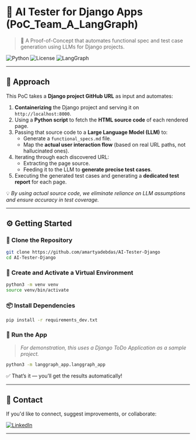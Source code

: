 # 🧪 AI Tester for Django Apps (PoC_Team_A_LangGraph)

> 🚀 A Proof-of-Concept that automates functional spec and test case generation using LLMs for Django projects.

![Python](https://img.shields.io/badge/python-3.8%2B-blue) 
![License](https://img.shields.io/badge/license-MIT-green)
![LangGraph](https://img.shields.io/badge/powered%20by-LangGraph-purple)

---

## 🧠 Approach

This PoC takes a **Django project GitHub URL** as input and automates:

1. **Containerizing** the Django project and serving it on `http://localhost:8000`.
2. Using a **Python script** to fetch the **HTML source code** of each rendered page.
3. Passing that source code to a **Large Language Model (LLM)** to:
   - Generate a `functional_specs.md` file.
   - Map the **actual user interaction flow** (based on real URL paths, not hallucinated ones).
4. Iterating through each discovered URL:
   - Extracting the page source.
   - Feeding it to the LLM to **generate precise test cases**.
5. Executing the generated test cases and generating a **dedicated test report** for each page.

💡 *By using actual source code, we eliminate reliance on LLM assumptions and ensure accuracy in test coverage.*

---

## ⚙️ Getting Started

### 🔁 Clone the Repository

```bash
git clone https://github.com/amartyadebdas/AI-Tester-Django
cd AI-Tester-Django
```

### 🐍 Create and Activate a Virtual Environment

```bash
python3 -m venv venv
source venv/bin/activate
```

### 📦 Install Dependencies

```bash
pip install -r requirements_dev.txt
```

### 🚀 Run the App

> *For demonstration, this uses a Django ToDo Application as a sample project.*

```bash
python3 -m langgraph_app.langgraph_app
```

✅ That’s it — you’ll get the results automatically!

---

## 💬 Contact

If you'd like to connect, suggest improvements, or collaborate:

[![LinkedIn](https://img.shields.io/badge/LinkedIn-Amartya%20Debdas-blue?logo=linkedin)](https://www.linkedin.com/in/amartya-debdas-87669721a/)

---
